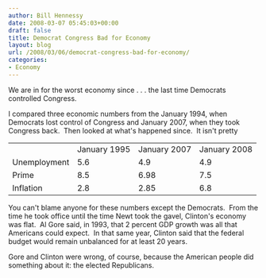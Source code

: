 ```yaml
---
author: Bill Hennessy
date: 2008-03-07 05:45:03+00:00
draft: false
title: Democrat Congress Bad for Economy
layout: blog
url: /2008/03/06/democrat-congress-bad-for-economy/
categories:
- Economy
---
```


We are in for the worst economy since . . . the last time Democrats controlled Congress.

I compared three economic numbers from the January 1994, when Democrats lost control of Congress and January 2007, when they took Congress back.  Then looked at what's happened since.  It isn't pretty
<table >
<tr >

<td > 
</td>

<td >January 1995
</td>

<td >January 2007
</td>

<td >January 2008
</td>
</tr>
<tr >

<td >Unemployment
</td>

<td >5.6
</td>

<td >4.9
</td>

<td >4.9
</td>
</tr>
<tr >

<td >Prime
</td>

<td >8.5
</td>

<td >6.98
</td>

<td >7.5
</td>
</tr>
<tr >

<td >Inflation
</td>

<td >2.8
</td>

<td >2.85
</td>

<td >6.8
</td>
</tr>
</table>
You can't blame anyone for these numbers except the Democrats.  From the time he took office until the time Newt took the gavel, Clinton's economy was flat.  Al Gore said, in 1993, that 2 percent GDP growth was all that Americans could expect.  In that same year, Clinton said that the federal budget would remain unbalanced for at least 20 years.

Gore and Clinton were wrong, of course, because the American people did something about it: the elected Republicans.
